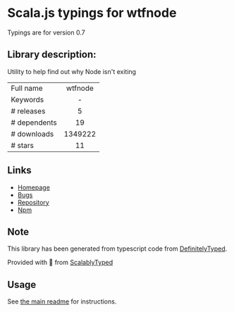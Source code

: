 
# Scala.js typings for wtfnode

Typings are for version 0.7

## Library description:
Utility to help find out why Node isn't exiting

|                    |                 |
| ------------------ | :-------------: |
| Full name          | wtfnode |
| Keywords           | - |
| # releases         | 5 |
| # dependents       | 19 |
| # downloads        | 1349222 |
| # stars            | 11 |

## Links
- [Homepage](https://github.com/myndzi/wtfnode#readme)
- [Bugs](https://github.com/myndzi/wtfnode/issues)
- [Repository](https://github.com/myndzi/wtfnode)
- [Npm](https://www.npmjs.com/package/wtfnode)
    


## Note
This library has been generated from typescript code from [DefinitelyTyped](https://definitelytyped.org).

Provided with :purple_heart: from [ScalablyTyped](https://github.com/oyvindberg/ScalablyTyped)

## Usage
See [the main readme](../../readme.md) for instructions.


